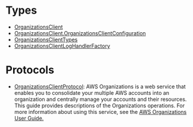 # Types

  - [OrganizationsClient](/aws-sdk-swift/reference/0.x/AWSOrganizations/OrganizationsClient)
  - [OrganizationsClient.OrganizationsClientConfiguration](/aws-sdk-swift/reference/0.x/AWSOrganizations/OrganizationsClient_OrganizationsClientConfiguration)
  - [OrganizationsClientTypes](/aws-sdk-swift/reference/0.x/AWSOrganizations/OrganizationsClientTypes)
  - [OrganizationsClientLogHandlerFactory](/aws-sdk-swift/reference/0.x/AWSOrganizations/OrganizationsClientLogHandlerFactory)

# Protocols

  - [OrganizationsClientProtocol](/aws-sdk-swift/reference/0.x/AWSOrganizations/OrganizationsClientProtocol):
    AWS Organizations is a web service that enables you to consolidate your multiple AWS accounts
    into an organization and centrally manage your accounts and their
    resources.
    This guide provides descriptions of the Organizations operations. For more information about
    using this service, see the <a href="http://docs.aws.amazon.com/organizations/latest/userguide/orgs_introduction.html">AWS Organizations User Guide.
